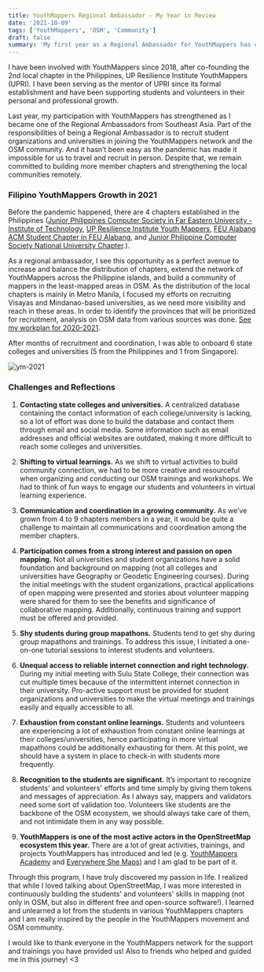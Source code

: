```yaml
---
title: YouthMappers Regional Ambassador - My Year in Review
date: '2021-10-09'
tags: ['YouthMappers', 'OSM', 'Community']
draft: false
summary: 'My first year as a Regional Ambassador for YouthMappers has concluded!'
---
```


I have been involved with YouthMappers since 2018, after co-founding the 2nd local chapter in the Philippines, UP Resilience Institute YouthMappers (UPRI). I have been serving as the mentor of UPRI since its formal establishment and have been supporting students and volunteers in their personal and professional growth.

Last year, my participation with YouthMappers has strengthened as I became one of the Regional Ambassadors from Southeast Asia. Part of the responsibilities of being a Regional Ambassador is to recruit student organizations and universities in joining the YouthMappers network and the OSM community. And it hasn’t been easy as the pandemic has made it impossible for us to travel and recruit in person. Despite that, we remain committed to building more member chapters and strengthening the local communities remotely.

### Filipino YouthMappers Growth in 2021

Before the pandemic happened, there are 4 chapters established in the Philippines ([Junior Philippines Computer Society in Far Eastern University - Institute of Technology](https://www.facebook.com/feutechJPCS), [UP Resilience Institute Youth Mappers](https://www.facebook.com/UPRIYouthMappers), [FEU Alabang ACM Student Chapter in FEU Alabang](https://www.facebook.com/feuaacm/), and [Junior Philippine Computer Society National University Chapter](https://www.facebook.com/NU.JPCS).).

As a regional ambassador, I see this opportunity as a perfect avenue to increase and
balance the distribution of chapters, extend the network of YouthMappers across the
Philippine islands, and build a community of mappers in the least-mapped areas in OSM. As the distribution of the local chapters is mainly in Metro Manila, I focused my efforts on recruiting Visayas and Mindanao-based universities, as we need more visibility and reach in these areas. In order to identify the provinces that will be prioritized for recruitment, analysis on OSM data from various sources was done. [See my workplan for 2020-2021](https://drive.google.com/drive/folders/197p-wmHY3vyll-uz_oYNOEAor92t1ED2).

After months of recruitment and coordination, I was able to onboard 6 state colleges and universities (5 from the Philippines and 1 from Singapore).

![ym-2021](/static/images/ym2021.gif)

### Challenges and Reflections

1. **Contacting state colleges and universities.** A centralized database containing the contact information of each college/university is lacking, so a lot of effort was done to build the database and contact them through email and social media. Some information such as email addresses and official websites are outdated, making it more difficult to reach some colleges and universities.

2. **Shifting to virtual learnings.** As we shift to virtual activities to build community connection, we had to be more creative and resourceful when organizing and conducting our OSM trainings and workshops. We had to think of fun ways to engage our students and volunteers in virtual learning experience.

3. **Communication and coordination in a growing community.** As we’ve grown from 4 to 9 chapters members in a year, it would be quite a challenge to maintain all communications and coordination among the member chapters.

4. **Participation comes from a strong interest and passion on open mapping.** Not all universities and student organizations have a solid foundation and background on mapping (not all colleges and universities have Geography or Geodetic Engineering courses). During the initial meetings with the student organizations, practical applications of open mapping were presented and stories about volunteer mapping were shared for them to see the benefits and significance of collaborative mapping. Additionally, continuous training and support must be offered and provided.

5. **Shy students during group mapathons.** Students tend to get shy during group mapathons and trainings. To address this issue, I initiated a one-on-one tutorial sessions to interest students and volunteers.

6. **Unequal access to reliable internet connection and right technology.** During my initial meeting with Sulu State College, their connection was cut multiple times because of the intermittent internet connection in their university. Pro-active support must be provided for student organizations and universities to make the virtual meetings and trainings easily and equally accessible to all.

7. **Exhaustion from constant online learnings.** Students and volunteers are experiencing a lot of exhaustion from constant online learnings at their colleges/universities, hence participating in more virtual mapathons could be additionally exhausting for them. At this point, we should have a system in place to check-in with students more frequently.

8. **Recognition to the students are significant.** It’s important to recognize students' and volunteers' efforts and time simply by giving them tokens and messages of appreciation. As I always say, mappers and validators need some sort of validation too. Volunteers like students are the backbone of the OSM ecosystem, we should always take care of them, and not intimidate them in any way possible.

9. **YouthMappers is one of the most active actors in the OpenStreetMap ecosystem this year.** There are a lot of great activities, trainings, and projects YouthMappers has introduced and led (e.g. [YouthMappers Academy](https://www.youthmappers.org/post/announcing-the-youthmappers-academy-an-online-platform-to-build-mappers) and [Everywhere She Maps](https://www.youthmappers.org/everywhereshemaps)) and I am glad to be part of it.

Through this program, I have truly discovered my passion in life. I realized that while I loved talking about OpenStreetMap, I was more interested in continuously building the students' and volunteers' skills in mapping (not only in OSM, but also in different free and open-source software!). I learned and unlearned a lot from the students in various YouthMappers chapters and I am really inspired by the people in the YouthMappers movement and OSM community.

I would like to thank everyone in the YouthMappers network for the support and trainings you have provided us! Also to friends who helped and guided me in this journey! \<3
